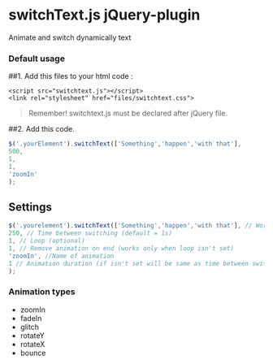 # switchText.js jQuery-plugin
Animate and switch dynamically text

### Default usage


##1. Add this files to your html  code :

```
<script src="switchtext.js"></script>
<link rel="stylesheet" href="files/switchtext.css">
```
>Remember!  switchtext.js must be declared after jQuery file.


##2. Add this code.
```javascript
$('.yourElement').switchText(['Something','happen','with that'],
500,
1,
1,
'zoomIn'
);
```

##

## Settings
```javascript
$('.yourelement').switchText(['Something','happen','with that'], // Words to switch
250, // Time between switching (default = 1s)
1, // Loop (optional)
1, // Remove animation on end (works only when loop isn't set)
'zoomIn', //Name of animation
1 // Animation duration (if isn't set will be same as time between switching)
);
```
### Animation types
- zoomIn
- fadeIn
- glitch
- rotateY
- rotateX
- bounce
